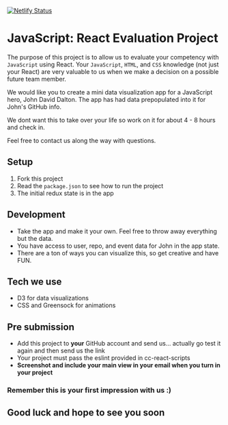 [![Netlify Status](https://api.netlify.com/api/v1/badges/276eebba-3117-4f23-a666-ba37bdb9a0e3/deploy-status)](https://app.netlify.com/sites/react-eval/deploys)

# JavaScript: React Evaluation Project

The purpose of this project is to allow us to evaluate your competency with `JavaScript` using React.  Your `JavaScript`, `HTML`, and `CSS` knowledge (not just your React) are very valuable to us when we make a decision on a possible future team member.

We would like you to create a mini data visualization app for a JavaScript hero, John David Dalton.  The app has had data prepopulated into it for John's GitHub info.

We dont want this to take over your life so work on it for about 4 - 8 hours and check in.

Feel free to contact us along the way with questions.

## Setup

1. Fork this project
2. Read the `package.json` to see how to run the project
3. The initial redux state is in the app

## Development

- Take the app and make it your own.  Feel free to throw away everything but the data.
- You have access to user, repo, and event data for John in the app state.
- There are a ton of ways you can visualize this, so get creative and have FUN.

## Tech we use

- D3 for data visualizations
- CSS and Greensock for animations

## Pre submission

- Add this project to **your** GitHub account and send us... actually go test it again and then send us the link
- Your project must pass the eslint provided in cc-react-scripts
- **Screenshot and include your main view in your email when you turn in your project**

### Remember this is your first impression with us :)

## Good luck and hope to see you soon
